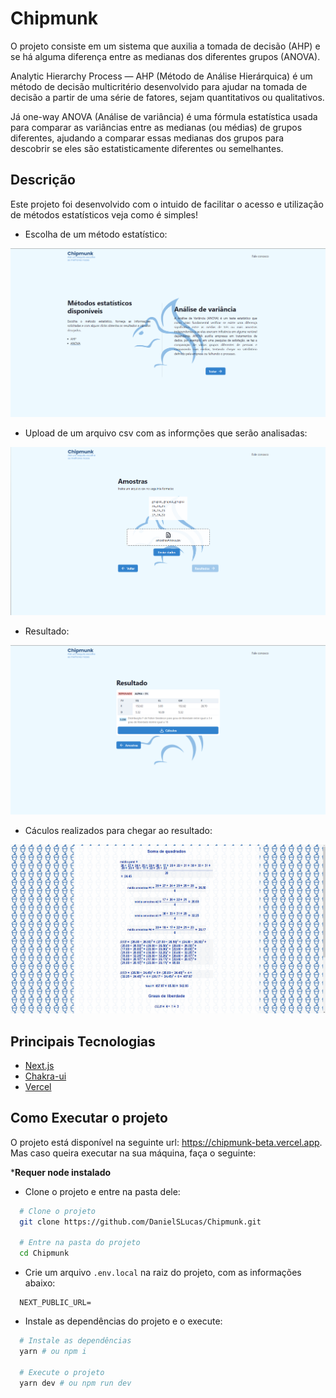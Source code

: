 # Chipmunk

  O projeto consiste em um sistema que auxilia a tomada de decisão (AHP) e se há
alguma diferença entre as medianas dos diferentes grupos (ANOVA).

  Analytic Hierarchy Process — AHP (Método de Análise Hierárquica) é um método de
decisão multicritério desenvolvido para ajudar na tomada de decisão a partir de
uma série de fatores, sejam quantitativos ou qualitativos.

  Já one-way ANOVA (Análise de variância) é uma fórmula estatística usada para
comparar as variâncias entre as medianas (ou médias) de grupos diferentes,
ajudando a comparar essas medianas dos grupos para descobrir se eles são
estatisticamente diferentes ou semelhantes.

## Descrição

Este projeto foi desenvolvido com o intuido de facilitar o acesso e utilização
de métodos estatísticos veja como é simples!

- Escolha de um método estatístico:

![homePage](./screenshots/home.png)

- Upload de um arquivo csv com as informções que serão analisadas:

![dataUpload](./screenshots/dataUpload.png)

- Resultado:

![results](./screenshots/results.png)

- Cáculos realizados para chegar ao resultado:

![calcs](./screenshots/calcs.png)

## Principais Tecnologias

- [Next.js](https://nextjs.org)
- [Chakra-ui](https://chakra-ui.com)
- [Vercel](https://vercel.com)

## Como Executar o projeto

O projeto está disponível na seguinte url: https://chipmunk-beta.vercel.app.
Mas caso queira executar na sua máquina, faça o seguinte:

***Requer node instalado**


- Clone o projeto e entre na pasta dele:
```bash
  # Clone o projeto
  git clone https://github.com/DanielSLucas/Chipmunk.git

  # Entre na pasta do projeto
  cd Chipmunk
```

- Crie um arquivo `.env.local` na raiz do projeto, com as informações abaixo:
```
  NEXT_PUBLIC_URL=
```

- Instale as dependências do projeto e o execute:
```bash
  # Instale as dependências
  yarn # ou npm i

  # Execute o projeto
  yarn dev # ou npm run dev
```
